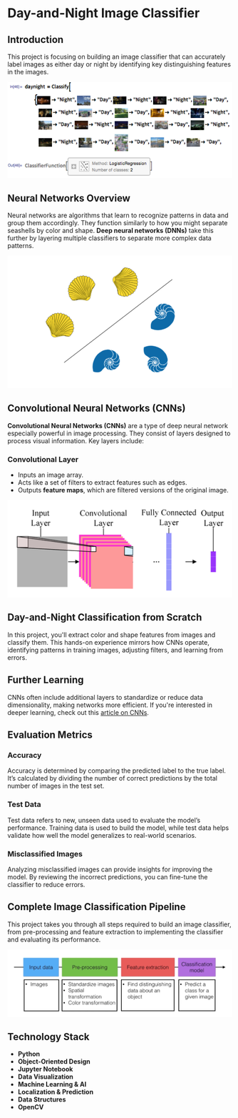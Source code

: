 # Day-and-Night Image Classifier

## Introduction

This project is focusing on building an image classifier that can accurately label images as either day or night by
identifying key distinguishing features in the images.

![Day and Night Image Classifier](./images/DayNight.png)

## Neural Networks Overview

Neural networks are algorithms that learn to recognize patterns in data and group them accordingly. They function
similarly to how you might separate seashells by color and shape. **Deep neural networks (DNNs)** take this further by
layering multiple classifiers to separate more complex data patterns.

![Neural Networks Example](./images/Shell.png)

## Convolutional Neural Networks (CNNs)

**Convolutional Neural Networks (CNNs)** are a type of deep neural network especially powerful in image processing. They
consist of layers designed to process visual information. Key layers include:

### Convolutional Layer

- Inputs an image array.
- Acts like a set of filters to extract features such as edges.
- Outputs **feature maps**, which are filtered versions of the original image.

![CNN Layers](./images/CNNLayers.png)

## Day-and-Night Classification from Scratch

In this project, you'll extract color and shape features from images and classify them. This hands-on experience mirrors
how CNNs operate, identifying patterns in training images, adjusting filters, and learning from errors.

## Further Learning

CNNs often include additional layers to standardize or reduce data dimensionality, making networks more efficient. If
you're interested in deeper learning, check out
this [article on CNNs](https://ujjwalkarn.me/2016/08/11/intuitive-explanation-convnets/).

## Evaluation Metrics

### Accuracy

Accuracy is determined by comparing the predicted label to the true label. It’s calculated by dividing the number of
correct predictions by the total number of images in the test set.

### Test Data

Test data refers to new, unseen data used to evaluate the model’s performance. Training data is used to build the model,
while test data helps validate how well the model generalizes to real-world scenarios.

### Misclassified Images

Analyzing misclassified images can provide insights for improving the model. By reviewing the incorrect predictions, you
can fine-tune the classifier to reduce errors.

## Complete Image Classification Pipeline

This project takes you through all steps required to build an image classifier, from pre-processing and feature
extraction to implementing the classifier and evaluating its performance.

![Pipeline Example](./images/ImagePipeLines.png)

## Technology Stack

- **Python**
- **Object-Oriented Design**
- **Jupyter Notebook**
- **Data Visualization**
- **Machine Learning & AI**
- **Localization & Prediction**
- **Data Structures**
- **OpenCV**